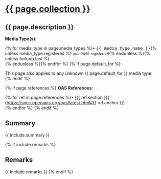 # <a href=".">{{ page.collection }}</a>

## {{ page.description }}

**Media Type(s):**

{% for media_type in page.media_types %}• <tt>{{ media_type.name }}</tt>{% unless media_type.registered %} _<small>(not IANA-registered)</small>_{% endunless %}{% unless forloop.last %}<br />{% endunless %}{% endfor %}
{% if page.default_for %}

This page also applies to any unknown {{ page.default_for }} media type.
{% endif %}

{% if page.references %}
**OAS References:**

{% for ref in page.references %}• [{{ ref.section }}](https://spec.openapis.org/oas/latest.html#{{ ref.anchor }})<br />{% endfor %}
{% endif %}

## Summary

{{ include.summary }}

{% if include.remarks %}
## Remarks

{{ include.remarks }}
{% endif %}

